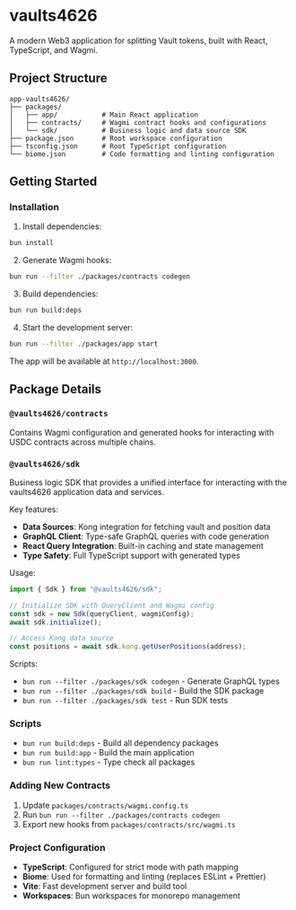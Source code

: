 # vaults4626

A modern Web3 application for splitting Vault tokens, built with React, TypeScript, and Wagmi.

## Project Structure

```
app-vaults4626/
├── packages/
│   ├── app/           # Main React application
│   ├── contracts/     # Wagmi contract hooks and configurations
│   └── sdk/           # Business logic and data source SDK
├── package.json       # Root workspace configuration
├── tsconfig.json      # Root TypeScript configuration
└── biome.json         # Code formatting and linting configuration
```

## Getting Started

### Installation

1. Install dependencies:

```bash
bun install
```

2. Generate Wagmi hooks:

```bash
bun run --filter ./packages/contracts codegen
```

3. Build dependencies:

```bash
bun run build:deps
```

4. Start the development server:

```bash
bun run --filter ./packages/app start
```

The app will be available at `http://localhost:3000`.

## Package Details

### `@vaults4626/contracts`

Contains Wagmi configuration and generated hooks for interacting with USDC contracts across multiple chains.

### `@vaults4626/sdk`

Business logic SDK that provides a unified interface for interacting with the vaults4626 application data and services.

Key features:

- **Data Sources**: Kong integration for fetching vault and position data
- **GraphQL Client**: Type-safe GraphQL queries with code generation
- **React Query Integration**: Built-in caching and state management
- **Type Safety**: Full TypeScript support with generated types

Usage:

```typescript
import { Sdk } from "@vaults4626/sdk";

// Initialize SDK with QueryClient and Wagmi config
const sdk = new Sdk(queryClient, wagmiConfig);
await sdk.initialize();

// Access Kong data source
const positions = await sdk.kong.getUserPositions(address);
```

Scripts:

- `bun run --filter ./packages/sdk codegen` - Generate GraphQL types
- `bun run --filter ./packages/sdk build` - Build the SDK package
- `bun run --filter ./packages/sdk test` - Run SDK tests

### Scripts

- `bun run build:deps` - Build all dependency packages
- `bun run build:app` - Build the main application
- `bun run lint:types` - Type check all packages

### Adding New Contracts

1. Update `packages/contracts/wagmi.config.ts`
2. Run `bun run --filter ./packages/contracts codegen`
3. Export new hooks from `packages/contracts/src/wagmi.ts`

### Project Configuration

- **TypeScript**: Configured for strict mode with path mapping
- **Biome**: Used for formatting and linting (replaces ESLint + Prettier)
- **Vite**: Fast development server and build tool
- **Workspaces**: Bun workspaces for monorepo management
